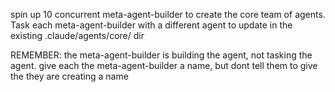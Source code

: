 spin up 10 concurrent meta-agent-builder to create the core team of agents. 
Task each meta-agent-builder with a different agent to update in the existing .claude/agents/core/ dir


REMEMBER: the meta-agent-builder is building the agent, not tasking the agent. give each the meta-agent-builder a name, but dont tell them to give the they are creating a name